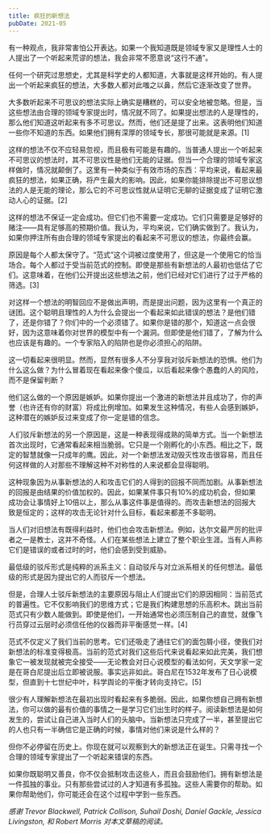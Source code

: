 ```yaml
---
title: 疯狂的新想法
pubDate: 2021-05
---
```



有一种观点，我非常害怕公开表达。如果一个我知道既是领域专家又是理性人士的人提出了一个听起来荒谬的想法，我会非常不愿意说“这行不通”。

任何一个研究过思想史，尤其是科学史的人都知道，大事就是这样开始的。有人提出一个听起来疯狂的想法，大多数人都对此嗤之以鼻，然后它逐渐改变了世界。

大多数听起来不可思议的想法实际上确实是糟糕的，可以安全地被忽略。但是，当这些想法由合理的领域专家提出时，情况就不同了。如果提出想法的人是理性的，那么他们知道这听起来有多不可思议。然而，他们还是提了出来。这表明他们知道一些你不知道的东西。如果他们拥有深厚的领域专长，那很可能就是来源。[1]

这样的想法不仅不应轻易忽视，而且极有可能是有趣的。当普通人提出一个听起来不可思议的想法时，其不可思议性是他们无能的证据。但当一个合理的领域专家这样做时，情况就颠倒了。这里有一种类似于有效市场的东西：平均来说，看起来最疯狂的想法，如果正确，将产生最大的影响。因此，如果你能排除提出不可思议想法的人是无能的理论，那么它的不可思议性就从证明它无聊的证据变成了证明它激动人心的证据。[2]

这样的想法不保证一定会成功。但它们也不需要一定成功。它们只需要是足够好的赌注——具有足够高的预期价值。我认为，平均来说，它们确实做到了。我认为，如果你押注所有由合理的领域专家提出的看起来不可思议的想法，你最终会赢。

原因是每个人都太保守了。“范式”这个词被过度使用了，但这是一个使用它的恰当场合。每个人都过于受当前范式的控制。即使是那些有新想法的人最初也低估了它们。这意味着，在他们公开提出这些想法之前，他们已经对它们进行了过于严格的筛选。[3]

对这样一个想法的明智回应不是做出声明，而是提出问题，因为这里有一个真正的谜团。这个聪明且理性的人为什么会提出一个看起来如此错误的想法？是他们错了，还是你错了？你们中的一个必须错了。如果你是错的那个，知道这一点会很好，因为这意味着你对世界的模型中有一个漏洞。但即使是他们错了，了解为什么也应该是有趣的。一个专家陷入的陷阱也是你必须担心的陷阱。

这一切看起来很明显。然而，显然有很多人不分享我对驳斥新想法的恐惧。他们为什么这么做？为什么冒着现在看起来像个傻瓜，以后看起来像个愚蠢的人的风险，而不是保留判断？

他们这么做的一个原因是嫉妒。如果你提出一个激进的新想法并且成功了，你的声誉（也许还有你的财富）将成比例增加。如果发生这种情况，有些人会感到嫉妒，这种潜在的嫉妒反过来变成了你一定是错的信念。

人们驳斥新想法的另一个原因是，这是一种表现得成熟的简单方式。当一个新想法首次出现时，它通常看起来相当脆弱。它只是一个刚孵化的小东西。相比之下，既定的智慧就像一只成年的鹰。因此，对一个新想法发动毁灭性攻击很容易，而且任何这样做的人对那些不理解这种不对称性的人来说都会显得聪明。

这种现象因为从事新想法的人和攻击它们的人得到的回报不同而加剧。从事新想法的回报是由结果的价值加权的。因此，如果某件事只有10%的成功机会，但如果成功会让事情好上10倍以上，那么从事这件事是值得的。而攻击新想法的回报大致是恒定的；这样的攻击无论针对什么目标，看起来都差不多聪明。

当人们对旧想法有既得利益时，他们也会攻击新想法。例如，达尔文最严厉的批评者之一是教士，这并不奇怪。人们在某些想法上建立了整个职业生涯。当有人声称它们是错误的或者过时的时，他们会感到受到威胁。

最低级的驳斥形式是纯粹的派系主义：自动驳斥与对立派系相关的任何想法。最低级的形式是因为提出它的人而驳斥一个想法。

但是，合理人士驳斥新想法的主要原因与阻止人们提出它们的原因相同：当前范式的普遍性。它不仅影响我们的思维方式；它是我们构建思想的乐高积木。跳出当前范式只有少数人能做到。即使是他们，一开始通常也必须压制自己的直觉，就像飞行员穿过云层时必须信任他的仪器而非平衡感觉一样。[4]

范式不仅定义了我们当前的思考。它们还吸走了通往它们的面包屑小径，使我们对新想法的标准变得极高。当前的范式对我们这些后代来说看起来如此完美，我们想象它一被发现就被完全接受——无论教会对日心说模型的看法如何，天文学家一定是在哥白尼提出后立即被说服。事实远非如此。哥白尼在1532年发布了日心说模型，但直到十七世纪中叶，科学舆论的平衡才转向支持它。[5]

很少有人理解新想法在最初出现时看起来有多脆弱。因此，如果你想自己拥有新想法，你可以做的最有价值的事情之一是学习它们出生时的样子。阅读新想法是如何发生的，尝试让自己进入当时人们的头脑中。当新想法只完成了一半，甚至提出它的人也只有一半确信它是正确的时候，事情对他们来说是什么样的？

但你不必停留在历史上。你现在就可以观察到大的新想法正在诞生。只需寻找一个合理的领域专家提出了一个听起来错误的东西。

如果你既聪明又善良，你不仅会抵制攻击这些人，而且会鼓励他们。拥有新想法是一件孤独的事业。只有那些尝试过的人才知道有多孤独。这些人需要你的帮助。如果你帮助他们，你可能还会在这个过程中学到一些东西。




*感谢 Trevor Blackwell, Patrick Collison, Suhail Doshi, Daniel Gackle, Jessica Livingston, 和 Robert Morris 对本文草稿的阅读。*
